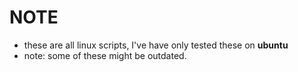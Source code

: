 # NOTE
- these are all linux scripts, I've have only tested these on **ubuntu**
- note: some of these might be outdated.
